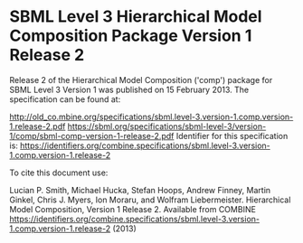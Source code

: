 # SBML Level 3 Hierarchical Model Composition Package Version 1 Release 2
Release 2 of the Hierarchical Model Composition ('comp') package for SBML Level 3 Version 1 was published on 15 February 2013. The specification can be found at:

http://old_co.mbine.org/specifications/sbml.level-3.version-1.comp.version-1.release-2.pdf
https://sbml.org/specifications/sbml-level-3/version-1/comp/sbml-comp-version-1-release-2.pdf
Identifier for this specification is: https://identifiers.org/combine.specifications/sbml.level-3.version-1.comp.version-1.release-2

To cite this document use:

Lucian P. Smith, Michael Hucka, Stefan Hoops, Andrew Finney, Martin Ginkel, Chris J. Myers, Ion Moraru, and Wolfram Liebermeister. Hierarchical Model Composition, Version 1 Release 2. Available from COMBINE <https://identifiers.org/combine.specifications/sbml.level-3.version-1.comp.version-1.release-2> (2013)